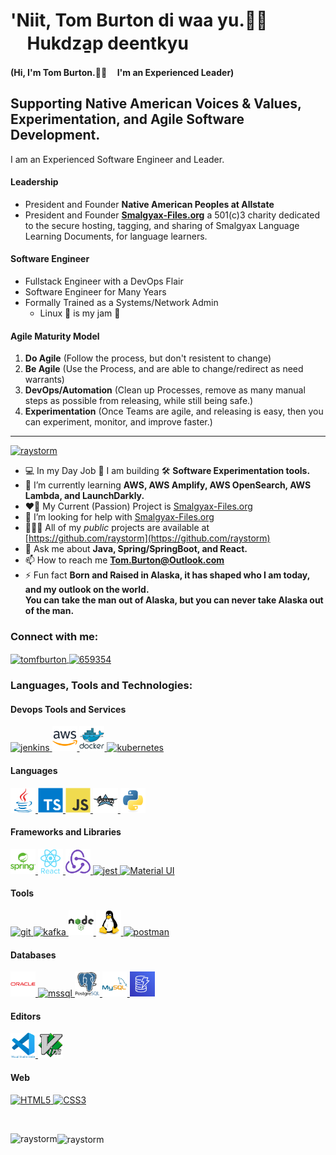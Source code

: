 <!--
<h1 align="center" style="margin-bottom: 0">
  'Niit, Tom Burton di waa yu. Hukdza̱p deentkyu
</h1>
<h4 align="center">(Hi, I'm Tom Burton.👋🏽  &nbsp;&nbsp;&nbsp;&nbsp;I'm an Experienced Leader)</h4>
<h3 align="center">Supporting Native American Voices & Values, Experimentation, and Agile Software Development.</h3>
-->
'Niit, Tom Burton di waa yu.👋🏽  &nbsp;&nbsp;&nbsp;&nbsp;Hukdza̱p deentkyu
========================================================================
#### (Hi, I'm Tom Burton.👋🏽  &nbsp;&nbsp;&nbsp;&nbsp;I'm an Experienced Leader)

Supporting Native American Voices & Values, Experimentation, and Agile Software Development.
--------------------------------------------------------------------------------------------

<!-- TODO: Banner Image, store in an images folder in this repository.
![Banner Image Representing Tom Burton](URL_TO_FILE_HERE)
-->

I am an Experienced Software Engineer and Leader.

#### Leadership
  * President and Founder **Native American Peoples at Allstate**
  * President and Founder **[Smalgyax-Files.org](https://smalgyax-files.org)**
    a 501(c)3 charity dedicated to the secure hosting, tagging, and sharing of Smalgyax Language Learning Documents, for language learners.

#### Software Engineer
  * Fullstack Engineer with a DevOps Flair
  * Software Engineer for Many Years
  * Formally Trained as a Systems/Network Admin
    * Linux 🐧 is my jam 🎸
  
#### Agile Maturity Model
   1.  **Do Agile** (Follow the process, but don't resistent to change)
   2.  **Be Agile** (Use the Process, and are able to change/redirect as need warrants)
   3.  **DevOps/Automation** (Clean up Processes, remove as many manual steps as possible from releasing, while still being safe.)
   4.  **Experimentation** (Once Teams are agile, and releasing is easy, then you can experiment, monitor, and improve faster.)

---------

<p align="left"> 
  <a href="https://github.com/ryo-ma/github-profile-trophy">
    <img src="https://github-profile-trophy.vercel.app/?username=raystorm" alt="raystorm" />
  </a>
</p>

- 💻 In my Day Job 👔 I am building 🛠 **Software Experimentation tools.**
- 🌱 I’m currently learning **AWS, AWS Amplify, AWS OpenSearch, AWS Lambda, and LaunchDarkly.**
- ❤️‍🔥 My Current (Passion) Project is [Smalgyax-Files.org](https://github.com/raystorm/hukdzen)
- 🤝 I’m looking for help with [Smalgyax-Files.org](https://github.com/raystorm/hukdzen)
- 👨🏻‍💻 All of my *public* projects are available at [https://github.com/raystorm](https://github.com/raystorm)
- 💬 Ask me about **Java, Spring/SpringBoot, and React.**
- 📫 How to reach me **Tom.Burton@Outlook.com**
- ⚡ Fun fact **Born and Raised in Alaska, it has shaped who I am today, and my outlook on the world.  
                You can take the man out of Alaska, but you can never take Alaska out of the man.**

### Connect with me:

<p align="left">
    <a href="https://linkedin.com/in/tomfburton" target="blank">
        <img src="https://raw.githubusercontent.com/rahuldkjain/github-profile-readme-generator/master/src/images/icons/Social/linked-in-alt.svg"
             align="center" alt="tomfburton" height="30" width="40" />
    </a>
    <a href="https://stackoverflow.com/users/659354" target="blank">
        <img src="https://raw.githubusercontent.com/rahuldkjain/github-profile-readme-generator/master/src/images/icons/Social/stack-overflow.svg"
             align="center" alt="659354" height="30" width="40" />
    </a>
</p>

### Languages, Tools and Technologies:

#### Devops Tools and Services
  
<a href="https://www.jenkins.io" target="_blank" rel="noreferrer">
    <img src="https://www.vectorlogo.zone/logos/jenkins/jenkins-icon.svg" alt="jenkins" width="40" height="40"/>
</a>
<a href="https://aws.amazon.com" target="_blank" rel="noreferrer">
    <img src="https://raw.githubusercontent.com/devicons/devicon/master/icons/amazonwebservices/amazonwebservices-original-wordmark.svg"
         alt="aws" width="40" height="40"/>
</a> 
<a href="https://www.docker.com/" target="_blank" rel="noreferrer">
    <img src="https://raw.githubusercontent.com/devicons/devicon/master/icons/docker/docker-original-wordmark.svg"
         alt="docker" width="40" height="40"/>
</a>
<a href="https://kubernetes.io" target="_blank" rel="noreferrer">
   <img src="https://www.vectorlogo.zone/logos/kubernetes/kubernetes-icon.svg" alt="kubernetes" width="40" height="40"/>
</a>

#### Languages 

<a href="https://www.java.com" target="_blank" rel="noreferrer">
     <img src="https://raw.githubusercontent.com/devicons/devicon/master/icons/java/java-original.svg" alt="java"
          width="40" height="40"/> 
</a>
<a href="https://www.typescriptlang.org/" target="_blank" rel="noreferrer">
   <img src="https://raw.githubusercontent.com/devicons/devicon/master/icons/typescript/typescript-original.svg"
        alt="typescript" width="40" height="40"/>
</a>
<a href="https://developer.mozilla.org/en-US/docs/Web/JavaScript" target="_blank" rel="noreferrer">
    <img src="https://raw.githubusercontent.com/devicons/devicon/master/icons/javascript/javascript-original.svg"
         alt="javascript" width="40" height="40"/>
</a>
<a href="http://www.groovy-lang.org/" target="_blank" rel="noreferrer">
    <img src="https://raw.githubusercontent.com/devicons/devicon/master/icons/groovy/groovy-original.svg"
         alt="groovy" width="40" height="40"/>
</a>
<a href="https://www.gnu.org/software/bash/" target="_blank" rel="noreferrer"
    <img src="https://raw.githubusercontent.com/danielcranney/readme-generator/main/public/icons/skills/gnubash.svg" 
         width="40" height="40" alt="GNU Bash" />
</a>
<a href="https://www.python.org" target="_blank" rel="noreferrer">
   <img src="https://raw.githubusercontent.com/devicons/devicon/master/icons/python/python-original.svg"
        alt="python" width="40" height="40"/>
</a>

#### Frameworks and Libraries

<a href="https://spring.io/" target="_blank" rel="noreferrer">
   <!-- <img src="https://www.vectorlogo.zone/logos/springio/springio-icon.svg" alt="spring" width="40" height="40"/> -->
   <img src="https://raw.githubusercontent.com/devicons/devicon/master/icons/spring/spring-original-wordmark.svg"
        alt="spring" width="40" height="40"/>
</a>
<a href="https://reactjs.org/" target="_blank" rel="noreferrer">
   <img src="https://raw.githubusercontent.com/devicons/devicon/master/icons/react/react-original-wordmark.svg"
        alt="react" width="40" height="40"/>
</a>
<a href="https://redux.js.org" target="_blank" rel="noreferrer">
   <img src="https://raw.githubusercontent.com/devicons/devicon/master/icons/redux/redux-original.svg" alt="redux"
        width="40" height="40"/>
</a>
<a href="https://jestjs.io" target="_blank" rel="noreferrer">
   <img src="https://www.vectorlogo.zone/logos/jestjsio/jestjsio-icon.svg" alt="jest" width="40" height="40"/>
</a>
<a href="https://mui.com/" target="_blank" rel="noreferrer">
   <img src="https://raw.githubusercontent.com/danielcranney/readme-generator/main/public/icons/skills/materialui-colored.svg"
        width="40" height="40" alt="Material UI" />
</a>

#### Tools
 
<a href="https://git-scm.com/" target="_blank" rel="noreferrer">
    <img src="https://www.vectorlogo.zone/logos/git-scm/git-scm-icon.svg" alt="git" width="40" height="40"/> 
</a>
<a href="https://kafka.apache.org/" target="_blank" rel="noreferrer">
   <img src="https://www.vectorlogo.zone/logos/apache_kafka/apache_kafka-icon.svg" alt="kafka" width="40" height="40"/>
</a>
<a href="https://nodejs.org" target="_blank" rel="noreferrer">
   <img src="https://raw.githubusercontent.com/devicons/devicon/master/icons/nodejs/nodejs-original-wordmark.svg"
        alt="nodejs" width="40" height="40"/>
</a>
<a href="https://www.linux.org/" target="_blank" rel="noreferrer">
   <img src="https://raw.githubusercontent.com/devicons/devicon/master/icons/linux/linux-original.svg" alt="linux"
        width="40" height="40"/>
</a>
<a href="https://postman.com" target="_blank" rel="noreferrer">
   <img src="https://www.vectorlogo.zone/logos/getpostman/getpostman-icon.svg" alt="postman" width="40" height="40"/>
</a>

#### Databases

<a href="https://www.oracle.com/" target="_blank" rel="noreferrer">
   <img src="https://raw.githubusercontent.com/devicons/devicon/master/icons/oracle/oracle-original.svg" alt="oracle"
        width="40" height="40"/>
</a>
<a href="https://www.microsoft.com/en-us/sql-server" target="_blank" rel="noreferrer">
   <img src="https://www.svgrepo.com/show/303229/microsoft-sql-server-logo.svg" alt="mssql" width="40" height="40"/>
</a>
<a href="https://www.postgresql.org" target="_blank" rel="noreferrer">
   <img src="https://raw.githubusercontent.com/devicons/devicon/master/icons/postgresql/postgresql-original-wordmark.svg"
        alt="postgresql" width="40" height="40"/>
</a>
<a href="https://www.mysql.com/" target="_blank" rel="noreferrer">
   <img src="https://raw.githubusercontent.com/devicons/devicon/master/icons/mysql/mysql-original-wordmark.svg"
        alt="mysql" width="40" height="40"/>
</a>
<a href="https://aws.amazon.com/dynamodb/" target="_blank" rel="noreferrer">
   <img src="https://raw.githubusercontent.com/devicons/devicon/master/icons/dynamodb/dynamodb-original.svg"
        alt="DynamoDB" width="40" height="40"/>
</a>

#### Editors

<a href="https://code.visualstudio.com/" target="_blank" rel="noreferrer">
   <img src="https://raw.githubusercontent.com/devicons/devicon/master/icons/vscode/vscode-original-wordmark.svg"
        width="40" height="40" alt="VS Code" />
  </a>
<a href="https://www.vim.org/" target="_blank" rel="noreferrer">
   <img src="https://raw.githubusercontent.com/devicons/devicon/master/icons/vim/vim-original.svg"
        width="40" height="40" alt="Vim" />
</a>

#### Web
<a href="https://developer.mozilla.org/en-US/docs/Glossary/HTML5" target="_blank" rel="noreferrer">
   <img src="https://raw.githubusercontent.com/danielcranney/readme-generator/main/public/icons/skills/html5-colored.svg"
        width="40" height="40" alt="HTML5" />
</a>
<a href="https://www.w3.org/TR/CSS/#css" target="_blank" rel="noreferrer">
   <img src="https://raw.githubusercontent.com/danielcranney/readme-generator/main/public/icons/skills/css3-colored.svg"
        width="40" height="40" alt="CSS3" />
</a>

<p>&nbsp;</p>

<p>
  <img src="https://github-readme-stats.vercel.app/api/top-langs?username=raystorm&show_icons=true&locale=en&layout=compact"
       align="left" alt="raystorm" />
</p>

<p>
  <img src="https://github-readme-stats.vercel.app/api?username=raystorm&show_icons=true&title_color=000000&locale=en"
       align="center" alt="raystorm" />
</p>
